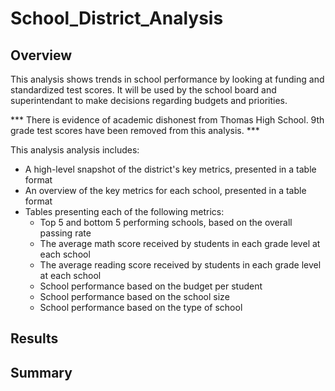 # School_District_Analysis

## Overview
This analysis shows trends in school performance by looking at funding and standardized test scores. It will be used by the school board and superintendant to make decisions regarding budgets and priorities.

*** There is evidence of academic dishonest from Thomas High School. 9th grade test scores have been removed from this analysis. ***


This analysis analysis includes: 

- A high-level snapshot of the district's key metrics, presented in a table format
- An overview of the key metrics for each school, presented in a table format
- Tables presenting each of the following metrics:
  - Top 5 and bottom 5 performing schools, based on the overall passing rate
  - The average math score received by students in each grade level at each school
  - The average reading score received by students in each grade level at each school
  - School performance based on the budget per student
  - School performance based on the school size 
  - School performance based on the type of school

## Results



## Summary
